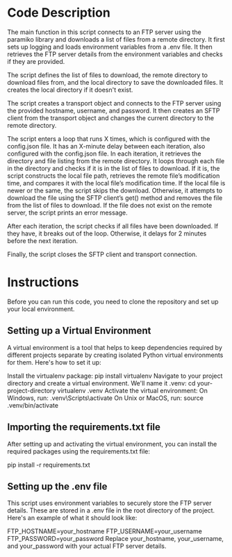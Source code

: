 
# Code Description
The main function in this script connects to an FTP server using the paramiko library and downloads a list of files from a remote directory. It first sets up logging and loads environment variables from a .env file. It then retrieves the FTP server details from the environment variables and checks if they are provided.

The script defines the list of files to download, the remote directory to download files from, and the local directory to save the downloaded files. It creates the local directory if it doesn't exist.

The script creates a transport object and connects to the FTP server using the provided hostname, username, and password. It then creates an SFTP client from the transport object and changes the current directory to the remote directory.

The script enters a loop that runs X times, which is configured with the config.json file. It has an X-minute delay between each iteration, also configured with the config.json file. In each iteration, it retrieves the directory and file listing from the remote directory. It loops through each file in the directory and checks if it is in the list of files to download. If it is, the script constructs the local file path, retrieves the remote file’s modification time, and compares it with the local file’s modification time. If the local file is newer or the same, the script skips the download. Otherwise, it attempts to download the file using the SFTP client’s get() method and removes the file from the list of files to download. If the file does not exist on the remote server, the script prints an error message.

After each iteration, the script checks if all files have been downloaded. If they have, it breaks out of the loop. Otherwise, it delays for 2 minutes before the next iteration.

Finally, the script closes the SFTP client and transport connection.

# Instructions 
Before you can run this code, you need to clone the repository and set up your local environment.

## Setting up a Virtual Environment
A virtual environment is a tool that helps to keep dependencies required by different projects separate by creating isolated Python virtual environments for them. Here's how to set it up:

Install the virtualenv package:
pip install virtualenv
Navigate to your project directory and create a virtual environment. We'll name it .venv:
cd your-project-directory
virtualenv .venv
Activate the virtual environment:
On Windows, run:
.venv\Scripts\activate
On Unix or MacOS, run:
source .venv/bin/activate

## Importing the requirements.txt file
After setting up and activating the virtual environment, you can install the required packages using the requirements.txt file:

pip install -r requirements.txt

## Setting up the .env file
This script uses environment variables to securely store the FTP server details. These are stored in a .env file in the root directory of the project. Here's an example of what it should look like:

FTP_HOSTNAME=your_hostname
FTP_USERNAME=your_username
FTP_PASSWORD=your_password
Replace your_hostname, your_username, and your_password with your actual FTP server details.

